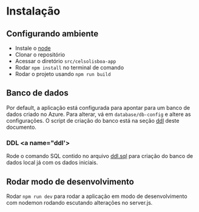 # Instalação

## Configurando ambiente

- Instale o [node](https://nodejs.org/en/)
- Clonar o repositório
- Acessar o diretório `src/celsolisboa-app`
- Rodar `npm install` no terminal de comando
- Rodar o projeto usando `npm run build`

## Banco de dados

Por default, a aplicação está configurada para apontar para um banco de dados criado no Azure. Para alterar, vá em `database/db-config` e altere as configurações. O script de criação do banco está na seção [ddl](ddl) deste documento.
### DDL <a name="ddl'>
Rode o comando SQL contido no arquivo [ddl.sql](ddl.sql) para criação do banco de dados local já com os dados iniciais.


## Rodar modo de desenvolvimento

Rodar `npm run dev` para rodar a aplicação em modo de desenvolvimento com nodemon rodando escutando alterações no server.js.



